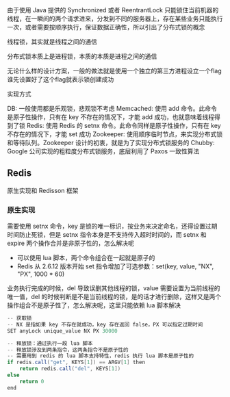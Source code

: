 由于使用 Java 提供的 Synchronized 或者 ReentrantLock 只能锁住当前机器的线程，在一瞬间的两个请求进来，分发到不同的服务器上，存在某些业务只能执行一次，或者需要按顺序执行，保证数据正确性，所以引出了分布式锁的概念

线程锁，其实就是线程之间的通信

分布式锁本质上是进程锁，本质的本质是进程之间的通信

无论什么样的设计方案，一般的做法就是使用一个独立的第三方进程设立一个flag 谁先设置好了这个flag就表示锁创建成功

实现方式

DB: 一般使用都是乐观锁，悲观锁不考虑 Memcached: 使用 add 命令。此命令是原子性操作，只有在 key 不存在的情况下，才能 add 成功，也就意味着线程得到了锁 Redis: 使用 Redis 的 setnx 命令。此命令同样是原子性操作，只有在 key 不存在的情况下，才能 set 成功 Zookeeper: 使用顺序临时节点，来实现分布式锁和等待队列。Zookeeper 设计的初衷，就是为了实现分布式锁服务的 Chubby: Google 公司实现的粗粒度分布式锁服务，底层利用了 Paxos 一致性算法

## **Redis**

原生实现和 Redisson 框架

### **原生实现**

需要使用 setnx 命令，key 是锁的唯一标识，按业务来决定命名，还得设置过期时间防止死锁，但是 setnx 指令本身是不支持传入超时时间的，而 setnx 和 expire 两个操作合并是非原子性的，怎么解决呢

- 可以使用 lua 脚本，两个命令组合在一起就是原子的
- Redis 从 2.6.12 版本开始 set 指令增加了可选参数：set(key, value, "NX", "PX", 1000 * 60)

业务执行完成的时候，del 导致误删其他线程的锁，value 需要设置为当前线程的唯一值，del 的时候判断是不是当前线程的锁，是的话才进行删除，这样又是两个操作组合不是原子性了，怎么解决呢，这里只能依赖 lua 脚本解决

```java
-- 获取锁
-- NX 是指如果 key 不存在就成功，key 存在返回 false，PX 可以指定过期时间
SET anyLock unique_value NX PX 30000

-- 释放锁：通过执行一段 lua 脚本
-- 释放锁涉及到两条指令，这两条指令不是原子性的
-- 需要用到 redis 的 lua 脚本支持特性，redis 执行 lua 脚本是原子性的
if redis.call("get", KEYS[1]) == ARGV[1] then
    return redis.call("del", KEYS[1])
else
    return 0
end
```